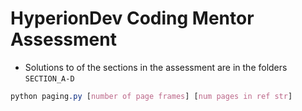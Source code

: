# HyperionDev Coding Mentor Assessment

- Solutions to of the sections in the assessment are in the folders `SECTION_A-D`

```css
python paging.py [number of page frames] [num pages in ref str]
```
